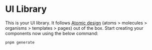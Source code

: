 # UI Library

This is your UI library. It follows [Atomic design](https://bradfrost.com/blog/post/atomic-web-design/) (atoms > molecules > organisms > templates > pages) out of the box.
Start creating your components now using the below command:

```sh
pnpm generate
```

